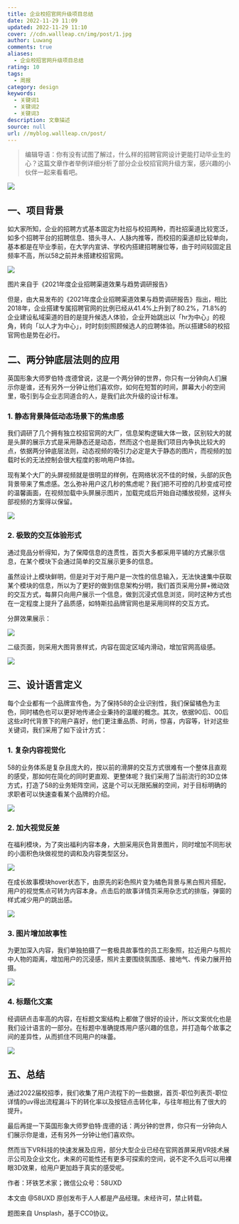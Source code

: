 ```yaml
---
title: 企业校招官网升级项目总结
date: 2022-11-29 11:09
updated: 2022-11-29 11:10
cover: //cdn.wallleap.cn/img/post/1.jpg
author: Luwang
comments: true
aliases:
  - 企业校招官网升级项目总结
rating: 10
tags:
  - 周报
category: design
keywords:
  - 关键词1
  - 关键词2
  - 关键词3
description: 文章描述
source: null
url: //myblog.wallleap.cn/post/
---
```


> 编辑导语：你有没有试图了解过，什么样的招聘官网设计更能打动毕业生的心？这篇文章作者举例详细分析了部分企业校招官网升级方案，感兴趣的小伙伴一起来看看吧。

![](https://cdn.wallleap.cn/img/pic/illustrtion/202211291110319.png)

## 一、项目背景

如大家所知，企业的招聘方式基本固定为社招与校招两种，而社招渠道比较宽泛，如多个招聘平台的招聘信息、猎头寻人、人脉内推等，而校招的渠道却比较单向，基本都是在毕业季前，在大学内宣讲、学校内搭建招聘展位等，由于时间较固定且频率不高，所以58之前并未搭建校招官网。

![](https://cdn.wallleap.cn/img/pic/illustrtion/202211291110320.png)

图片来自于《2021年度企业招聘渠道效果与趋势调研报告》

但是，由大易发布的《2021年度企业招聘渠道效果与趋势调研报告》指出，相比2018年，企业搭建专属招聘官网的比例已经从41.4%上升到了80.2%，71.8%的企业建设私域渠道的目的是提升候选人体验，企业开始跳出以「hr为中心」的视角，转向「以人才为中心」，时时刻刻照顾候选人的应聘体验。所以搭建58的校招官网也是势在必行。

## 二、两分钟底层法则的应用

英国形象大师罗伯特·庞德曾说，这是一个两分钟的世界，你只有一分钟向人们展示你是谁，还有另外一分钟让他们喜欢你，如何在短暂的时间，屏幕大小的空间里，吸引到与企业志同道合的人，是我们此次升级的设计标准。

### 1. 静态背景降低动态场景下的焦虑感

我们调研了几个拥有独立校招官网的大厂，信息架构逻辑大体一致，区别较大的就是头屏的展示方式是采用静态还是动态，然而这个也是我们项目内争执比较大的点，依据两分钟底层法则，动态视频的吸引力必定是大于静态的图片，而视频的加载时长的无法控制会很大程度的影响用户体验。

现有某个大厂的头屏视频就是很明显的样例，在网络状况不佳的时候，头部的灰色背景带来了焦虑感。怎么弥补用户这几秒的焦虑呢？我们把不可控的几秒变成可控的温馨画面，在视频加载中头屏展示图片，加载完成后开始自动播放视频，这样头部视频的方案得以保留。

![](https://cdn.wallleap.cn/img/pic/illustrtion/202211291110321.gif)

### 2. 极致的交互体验形式

通过竞品分析得知，为了保障信息的连贯性，首页大多都采用平铺的方式展示信息，在某个模块下会通过简单的交互展示更多的信息。

虽然设计上模块鲜明，但是对于对于用户是一次性的信息输入，无法快速集中获取某个模块的信息，所以为了更好的做到信息架构分明，我们首页采用分屏+微动效的交互方式，每屏只向用户展示一个信息，做到沉浸式信息浏览，同时这种方式也在一定程度上提升了品质感，如特斯拉品牌官网也是采用同样的交互方式。

分屏效果展示：

![](https://cdn.wallleap.cn/img/pic/illustrtion/202211291110322.gif)

二级页面，则采用大图背景样式，内容在固定区域内滑动，增加官网高级感。

![](https://cdn.wallleap.cn/img/pic/illustrtion/202211291110323.gif)

## 三、设计语言定义

每个企业都有一个品牌宣传色，为了保持58的企业识别性，我们保留橘色为主色，同时橘色也可以更好地传递企业秉持的温暖的概念。其次，依据90后、00后这些z时代背景下的用户喜好，他们更注重品质、时尚，惊喜，内容等，针对这些关键词，我们采用了如下设计方式：

### 1. 复杂内容视觉化

58的业务体系是复杂且庞大的，按以前的滑屏的交互方式很难有一个整体且直观的感受，那如何在简化的同时更直观、更整体呢？我们采用了当前流行的3D立体方式，打造了58的业务矩阵空间，这是个可以无限拓展的空间，对于目标明确的求职者可以快速查看某个品牌的介绍。

![](https://cdn.wallleap.cn/img/pic/illustrtion/202211291110324.gif)

### 2. 加大视觉反差

在福利模块，为了突出福利内容本身，大胆采用灰色背景图片，同时增加不同形状的小面积色块做视觉的调和及内容类型区分。

![](https://cdn.wallleap.cn/img/pic/illustrtion/202211291110325.gif)

在成长故事模块hover状态下，由原先的彩色照片变为橘色背景与黑白照片搭配，用户的视觉焦点可转为内容本身。点击后的故事详情页采用杂志式的排版，弹窗的样式减少用户的跳出感。

![](https://cdn.wallleap.cn/img/pic/illustrtion/202211291110326.gif)

### 3. 图片增加故事性

为更加深入内容，我们单独拍摄了一套极具故事性的员工形象照，拉近用户与照片中人物的距离，增加用户的沉浸感，照片主要围绕氛围感、接地气、传染力展开拍摄。

![](https://cdn.wallleap.cn/img/pic/illustrtion/202211291110327.png)

### 4. 标题化文案

经调研点击率高的内容，在标题文案结构上都做了很好的设计，所以文案优化也是我们设计语言的一部分。在标题中准确提炼用户感兴趣的信息，并打造每个故事之间的差异性，从而抓住不同用户的味蕾。

![](https://cdn.wallleap.cn/img/pic/illustrtion/202211291110328.png)

## 五、总结

通过2022届校招季，我们收集了用户流程下的一些数据，首页-职位列表页-职位详情的uv得出流程漏斗下的转化率以及按钮点击转化率，与往年相比有了很大的提升。

最后再提一下英国形象大师罗伯特·庞德的话：两分钟的世界，你只有一分钟向人们展示你是谁，还有另外一分钟让他们喜欢你。

然而当下VR科技的快速发展及应用，部分大型企业已经在官网首屏采用VR技术展示公司及企业文化，未来的可能性还有更多可探索的空间，说不定不久后可以用裸眼3D效果，给用户更加趋于真实的感受呢。

作者：环铁艺术家；微信公众号：58UXD

本文由 @58UXD 原创发布于人人都是产品经理。未经许可，禁止转载。

题图来自 Unsplash，基于CC0协议。
